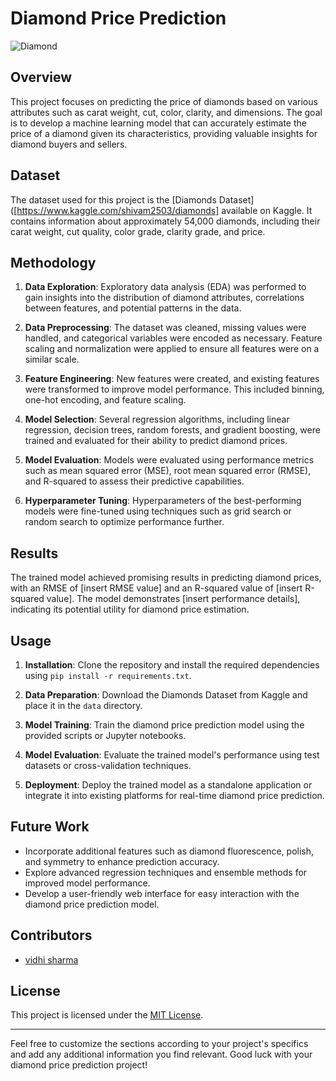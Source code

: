 

# Diamond Price Prediction

![Diamond](https://media.istockphoto.com/id/503135837/photo/diamond-jewelry-holding.jpg?s=1024x1024&w=is&k=20&c=lhEi_GmiWQx1i7IAwbsQIO3ik86kpFA5-AJ8z3xJ_3c=)

## Overview

This project focuses on predicting the price of diamonds based on various attributes such as carat weight, cut, color, clarity, and dimensions. The goal is to develop a machine learning model that can accurately estimate the price of a diamond given its characteristics, providing valuable insights for diamond buyers and sellers.

## Dataset

The dataset used for this project is the [Diamonds Dataset]([https://www.kaggle.com/shivam2503/diamonds] available on Kaggle. It contains information about approximately 54,000 diamonds, including their carat weight, cut quality, color grade, clarity grade, and price.

## Methodology

1. **Data Exploration**: Exploratory data analysis (EDA) was performed to gain insights into the distribution of diamond attributes, correlations between features, and potential patterns in the data.

2. **Data Preprocessing**: The dataset was cleaned, missing values were handled, and categorical variables were encoded as necessary. Feature scaling and normalization were applied to ensure all features were on a similar scale.

3. **Feature Engineering**: New features were created, and existing features were transformed to improve model performance. This included binning, one-hot encoding, and feature scaling.

4. **Model Selection**: Several regression algorithms, including linear regression, decision trees, random forests, and gradient boosting, were trained and evaluated for their ability to predict diamond prices.

5. **Model Evaluation**: Models were evaluated using performance metrics such as mean squared error (MSE), root mean squared error (RMSE), and R-squared to assess their predictive capabilities.

6. **Hyperparameter Tuning**: Hyperparameters of the best-performing models were fine-tuned using techniques such as grid search or random search to optimize performance further.

## Results

The trained model achieved promising results in predicting diamond prices, with an RMSE of [insert RMSE value] and an R-squared value of [insert R-squared value]. The model demonstrates [insert performance details], indicating its potential utility for diamond price estimation.

## Usage

1. **Installation**: Clone the repository and install the required dependencies using `pip install -r requirements.txt`.

2. **Data Preparation**: Download the Diamonds Dataset from Kaggle and place it in the `data` directory.

3. **Model Training**: Train the diamond price prediction model using the provided scripts or Jupyter notebooks.

4. **Model Evaluation**: Evaluate the trained model's performance using test datasets or cross-validation techniques.

5. **Deployment**: Deploy the trained model as a standalone application or integrate it into existing platforms for real-time diamond price prediction.

## Future Work

- Incorporate additional features such as diamond fluorescence, polish, and symmetry to enhance prediction accuracy.
- Explore advanced regression techniques and ensemble methods for improved model performance.
- Develop a user-friendly web interface for easy interaction with the diamond price prediction model.

## Contributors

- [vidhi sharma](https://github.com/VidhiSharma426)

## License

This project is licensed under the [MIT License](LICENSE).

---

Feel free to customize the sections according to your project's specifics and add any additional information you find relevant. Good luck with your diamond price prediction project!

